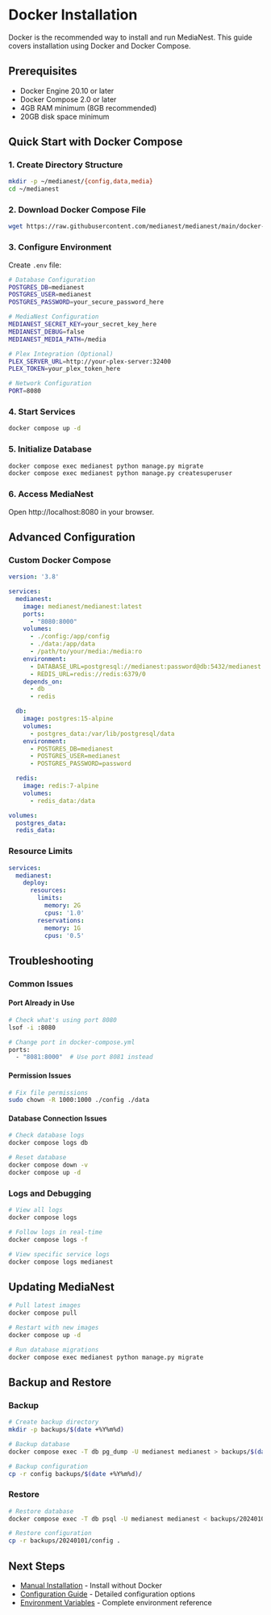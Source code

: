 # Docker Installation

Docker is the recommended way to install and run MediaNest. This guide covers installation using Docker and Docker Compose.

## Prerequisites

- Docker Engine 20.10 or later
- Docker Compose 2.0 or later
- 4GB RAM minimum (8GB recommended)
- 20GB disk space minimum

## Quick Start with Docker Compose

### 1. Create Directory Structure

```bash
mkdir -p ~/medianest/{config,data,media}
cd ~/medianest
```

### 2. Download Docker Compose File

```bash
wget https://raw.githubusercontent.com/medianest/medianest/main/docker-compose.yml
```

### 3. Configure Environment

Create `.env` file:

```bash
# Database Configuration
POSTGRES_DB=medianest
POSTGRES_USER=medianest
POSTGRES_PASSWORD=your_secure_password_here

# MediaNest Configuration
MEDIANEST_SECRET_KEY=your_secret_key_here
MEDIANEST_DEBUG=false
MEDIANEST_MEDIA_PATH=/media

# Plex Integration (Optional)
PLEX_SERVER_URL=http://your-plex-server:32400
PLEX_TOKEN=your_plex_token_here

# Network Configuration
PORT=8080
```

### 4. Start Services

```bash
docker compose up -d
```

### 5. Initialize Database

```bash
docker compose exec medianest python manage.py migrate
docker compose exec medianest python manage.py createsuperuser
```

### 6. Access MediaNest

Open http://localhost:8080 in your browser.

## Advanced Configuration

### Custom Docker Compose

```yaml
version: '3.8'

services:
  medianest:
    image: medianest/medianest:latest
    ports:
      - "8080:8000"
    volumes:
      - ./config:/app/config
      - ./data:/app/data
      - /path/to/your/media:/media:ro
    environment:
      - DATABASE_URL=postgresql://medianest:password@db:5432/medianest
      - REDIS_URL=redis://redis:6379/0
    depends_on:
      - db
      - redis

  db:
    image: postgres:15-alpine
    volumes:
      - postgres_data:/var/lib/postgresql/data
    environment:
      - POSTGRES_DB=medianest
      - POSTGRES_USER=medianest
      - POSTGRES_PASSWORD=password

  redis:
    image: redis:7-alpine
    volumes:
      - redis_data:/data

volumes:
  postgres_data:
  redis_data:
```

### Resource Limits

```yaml
services:
  medianest:
    deploy:
      resources:
        limits:
          memory: 2G
          cpus: '1.0'
        reservations:
          memory: 1G
          cpus: '0.5'
```

## Troubleshooting

### Common Issues

#### Port Already in Use
```bash
# Check what's using port 8080
lsof -i :8080

# Change port in docker-compose.yml
ports:
  - "8081:8000"  # Use port 8081 instead
```

#### Permission Issues
```bash
# Fix file permissions
sudo chown -R 1000:1000 ./config ./data
```

#### Database Connection Issues
```bash
# Check database logs
docker compose logs db

# Reset database
docker compose down -v
docker compose up -d
```

### Logs and Debugging

```bash
# View all logs
docker compose logs

# Follow logs in real-time
docker compose logs -f

# View specific service logs
docker compose logs medianest
```

## Updating MediaNest

```bash
# Pull latest images
docker compose pull

# Restart with new images
docker compose up -d

# Run database migrations
docker compose exec medianest python manage.py migrate
```

## Backup and Restore

### Backup
```bash
# Create backup directory
mkdir -p backups/$(date +%Y%m%d)

# Backup database
docker compose exec -T db pg_dump -U medianest medianest > backups/$(date +%Y%m%d)/database.sql

# Backup configuration
cp -r config backups/$(date +%Y%m%d)/
```

### Restore
```bash
# Restore database
docker compose exec -T db psql -U medianest medianest < backups/20240101/database.sql

# Restore configuration
cp -r backups/20240101/config .
```

## Next Steps

- [Manual Installation](manual.md) - Install without Docker
- [Configuration Guide](configuration.md) - Detailed configuration options
- [Environment Variables](environment.md) - Complete environment reference
